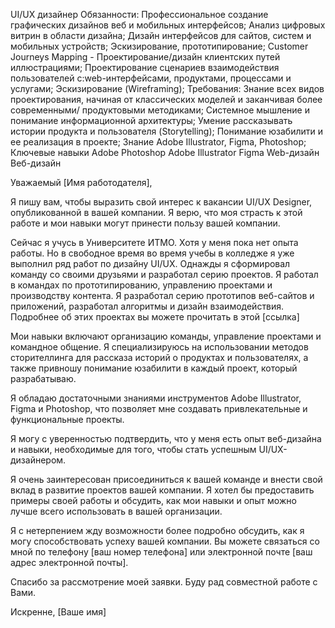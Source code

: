 UI/UX дизайнер
Обязанности:
Профессиональное создание графических дизайнов веб и мобильных интерфейсов;
Анализ цифровых витрин в области дизайна;
Дизайн интерфейсов для сайтов, систем и мобильных устройств;
Эскизирование, прототипирование;
Customer Journeys Mapping - Проектирование/дизайн клиентских путей иллюстрациями;
Проектирование сценариев взаимодействия пользователей с:web-интерфейсами, продуктами, процессами и услугами;
Эскизирование (Wireframing);
Требования:
Знание всех видов проектирования, начиная от классических моделей и заканчивая более современными/ продуктовыми методиками;
Системное мышление и понимание информационной архитектуры;
Умение рассказывать истории продукта и пользователя (Storytelling);
Понимание юзабилити и ее реализация в проекте;
Знание Adobe Illustrator, Figma, Photoshop;
Ключевые навыки
Adobe Photoshop
Adobe Illustrator
Figma
Web-дизайн
Веб-дизайн

Уважаемый [Имя работодателя],

Я пишу вам, чтобы выразить свой интерес к вакансии UI/UX Designer, опубликованной в вашей компании. Я верю, что моя страсть к этой работе и мои навыки могут принести пользу вашей компании.

Сейчас я учусь в Университете ИТМО. Хотя у меня пока нет опыта работы. Но в свободное время во время учебы в колледже я уже выполнил ряд работ по дизайну UI/UX. Однажды я сформировал команду со своими друзьями и разработал серию проектов. Я работал в командах по прототипированию, управлению проектами и производству контента. Я разработал серию прототипов веб-сайтов и приложений, разработал алгоритмы и дизайн взаимодействия. Подробнее об этих проектах вы можете прочитать в этой [ссылка]

Мои навыки включают организацию команды, управление проектами и командное общение. Я специализируюсь на использовании методов сторителлинга для рассказа историй о продуктах и ​​пользователях, а также привношу понимание юзабилити в каждый проект, который разрабатываю.

Я обладаю достаточными знаниями инструментов Adobe Illustrator, Figma и Photoshop, что позволяет мне создавать привлекательные и функциональные проекты.

Я могу с уверенностью подтвердить, что у меня есть опыт веб-дизайна и навыки, необходимые для того, чтобы стать успешным UI/UX-дизайнером.

Я очень заинтересован присоединиться к вашей команде и внести свой вклад в развитие проектов вашей компании. Я хотел бы предоставить примеры своей работы и обсудить, как мои навыки и опыт можно лучше всего использовать в вашей организации.

Я с нетерпением жду возможности более подробно обсудить, как я могу способствовать успеху вашей компании. Вы можете связаться со мной по телефону [ваш номер телефона] или электронной почте [ваш адрес электронной почты].

Спасибо за рассмотрение моей заявки. Буду рад совместной работе с Вами.

Искренне,
[Ваше имя]